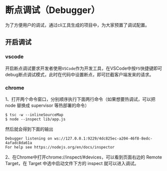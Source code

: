 # 断点调试（Debugger）

为了方便用户的调试，通过cli工具生成的项目中，为大家预置了调试配置。

## 开启调试

### vscode
开启断点调试要求开发者使用`VSCode`作为开发工具，在VSCode中按`F5`快捷键即可debug断点调试模式，此时在代码中设置断点，即可拦截客户端发来的请求。

### chrome
1、打开两个命令窗口，分别顺序执行下面两行命令（如果想要热调试，可以把 node 替换成 supervisor 等热部署的命令）
```shell
$ tsc -w --inlineSourceMap
$ node --inspect lib/app.js
```

然后就会得到下面的输出
```
Debugger listening on ws://127.0.0.1:9229/4dc825ec-a204-46f8-8edc-4afadc8da61a
For help see https://nodejs.org/en/docs/inspector
```

2、在Chrome中打开chrome://inspect/#devices，可以看到页面右边的 Remote Target，在 Target 中选中启动文件下方的 inspect 就可以进入调试。

